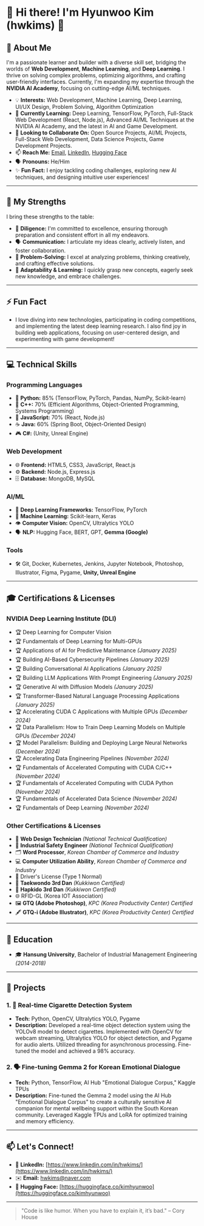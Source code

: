 # 👋 Hi there! I'm Hyunwoo Kim (hwkims) 🚀

## 🌟 About Me

I'm a passionate learner and builder with a diverse skill set, bridging the worlds of **Web Development**, **Machine Learning**, and **Deep Learning**. I thrive on solving complex problems, optimizing algorithms, and crafting user-friendly interfaces. Currently, I'm expanding my expertise through the **NVIDIA AI Academy**, focusing on cutting-edge AI/ML techniques.

-   💡 **Interests:** Web Development, Machine Learning, Deep Learning, UI/UX Design, Problem Solving, Algorithm Optimization
-   🌱 **Currently Learning:** Deep Learning, TensorFlow, PyTorch, Full-Stack Web Development (React, Node.js), Advanced AI/ML Techniques at the NVIDIA AI Academy, and the latest in AI and Game Development.
-   🤝 **Looking to Collaborate On:** Open Source Projects, AI/ML Projects, Full-Stack Web Development, Data Science Projects, Game Development Projects.
-   📫 **Reach Me:** [Email](mailto:hwkims@naver.com), [LinkedIn](https://www.linkedin.com/in/hwkims/), [Hugging Face](https://huggingface.co/kimhyunwoo)
-   🗣️ **Pronouns:** He/Him
-   ✨ **Fun Fact:** I enjoy tackling coding challenges, exploring new AI techniques, and designing intuitive user experiences!

---

## 💪 My Strengths

I bring these strengths to the table:

-   🎯 **Diligence:** I'm committed to excellence, ensuring thorough preparation and consistent effort in all my endeavors.
-   🗣️ **Communication:** I articulate my ideas clearly, actively listen, and foster collaboration.
-   🧠 **Problem-Solving:** I excel at analyzing problems, thinking creatively, and crafting effective solutions.
-   🚀 **Adaptability & Learning:** I quickly grasp new concepts, eagerly seek new knowledge, and embrace challenges.

---

## ⚡ Fun Fact

-   I love diving into new technologies, participating in coding competitions, and implementing the latest deep learning research. I also find joy in building web applications, focusing on user-centered design, and experimenting with game development!

---

## 💻 Technical Skills

### **Programming Languages**

-   🐍 **Python:** 85% (TensorFlow, PyTorch, Pandas, NumPy, Scikit-learn)
-   🧰 **C++:** 70% (Efficient Algorithms, Object-Oriented Programming, Systems Programming)
-   📜 **JavaScript:** 70% (React, Node.js)
-   ☕ **Java:** 60% (Spring Boot, Object-Oriented Design)
-   🎮 **C#:** (Unity, Unreal Engine)

### **Web Development**

-   🌐 **Frontend:** HTML5, CSS3, JavaScript, React.js
-   ⚙️ **Backend:** Node.js, Express.js
-   🗄️ **Database:** MongoDB, MySQL

### **AI/ML**

-   🧠 **Deep Learning Frameworks:** TensorFlow, PyTorch
-   🤖 **Machine Learning:** Scikit-learn, Keras
-   👁️ **Computer Vision:** OpenCV, Ultralytics YOLO
-   🗣️ **NLP:** Hugging Face, BERT, GPT, **Gemma (Google)**

### **Tools**

-   🛠️ Git, Docker, Kubernetes, Jenkins, Jupyter Notebook, Photoshop, Illustrator, Figma, Pygame, **Unity, Unreal Engine**

---

## 🎓 Certifications & Licenses

### **NVIDIA Deep Learning Institute (DLI)**

-   🏆 Deep Learning for Computer Vision
-   🏆 Fundamentals of Deep Learning for Multi-GPUs
-   🏆 Applications of AI for Predictive Maintenance *(January 2025)*
-   🏆 Building AI-Based Cybersecurity Pipelines *(January 2025)*
-   🏆 Building Conversational AI Applications *(January 2025)*
-   🏆 Building LLM Applications With Prompt Engineering *(January 2025)*
-   🏆 Generative AI with Diffusion Models *(January 2025)*
-   🏆 Transformer-Based Natural Language Processing Applications *(January 2025)*
-   🏆 Accelerating CUDA C Applications with Multiple GPUs *(December 2024)*
-   🏆 Data Parallelism: How to Train Deep Learning Models on Multiple GPUs *(December 2024)*
-   🏆 Model Parallelism: Building and Deploying Large Neural Networks *(December 2024)*
-   🏆 Accelerating Data Engineering Pipelines *(November 2024)*
-   🏆 Fundamentals of Accelerated Computing with CUDA C/C++ *(November 2024)*
-   🏆 Fundamentals of Accelerated Computing with CUDA Python *(November 2024)*
-   🏆 Fundamentals of Accelerated Data Science *(November 2024)*
-   🏆 Fundamentals of Deep Learning *(November 2024)*

### **Other Certifications & Licenses**

-   🎨 **Web Design Technician** *(National Technical Qualification)*
-   👷 **Industrial Safety Engineer** *(National Technical Qualification)*
-   🗂️ **Word Processor**, *Korean Chamber of Commerce and Industry*
-   💻 **Computer Utilization Ability**, *Korean Chamber of Commerce and Industry*
-   🚗 Driver's License (Type 1 Normal)
-   🥋 **Taekwondo 3rd Dan** *(Kukkiwon Certified)*
-   🥋 **Hapkido 3rd Dan** *(Kukkiwon Certified)*
-   🌐 RFID-GL (Korea IOT Association)
-    🖼️ **GTQ (Adobe Photoshop)**, *KPC (Korea Productivity Center) Certified*
-    🖋️ **GTQ-i (Adobe Illustrator)**, *KPC (Korea Productivity Center) Certified*

---

## 🏫 Education

-   🎓 **Hansung University**, Bachelor of Industrial Management Engineering *(2014-2018)*

---

## 📂 Projects

### 1. 🚬 Real-time Cigarette Detection System

-   **Tech:** Python, OpenCV, Ultralytics YOLO, Pygame
-   **Description:** Developed a real-time object detection system using the YOLOv8 model to detect cigarettes. Implemented with OpenCV for webcam streaming, Ultralytics YOLO for object detection, and Pygame for audio alerts. Utilized threading for asynchronous processing. Fine-tuned the model and achieved a 98% accuracy.

### 2. 🗣️ Fine-tuning Gemma 2 for Korean Emotional Dialogue

-   **Tech:** Python, TensorFlow, AI Hub "Emotional Dialogue Corpus," Kaggle TPUs
-   **Description:** Fine-tuned the Gemma 2 model using the AI Hub "Emotional Dialogue Corpus" to create a culturally sensitive AI companion for mental wellbeing support within the South Korean community. Leveraged Kaggle TPUs and LoRA for optimized training and memory efficiency.

---

## 📫 Let's Connect!

-   🔗 **LinkedIn:** [https://www.linkedin.com/in/hwkims/](https://www.linkedin.com/in/hwkims/)
-   ✉️ **Email:** [hwkims@naver.com](mailto:hwkims@naver.com)
-   🤗 **Hugging Face:** [https://huggingface.co/kimhyunwoo](https://huggingface.co/kimhyunwoo)

---

> "Code is like humor. When you have to explain it, it’s bad." – Cory House
